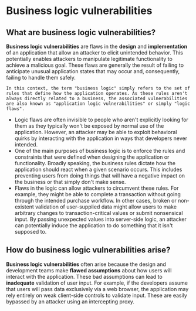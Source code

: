# Business logic vulnerabilities
## What are business logic vulnerabilities?
**Business logic vulnerabilities** are flaws in the **design** and **implementation** of an application that allow an attacker to elicit unintended behavior. This potentially enables attackers to manipulate legitimate functionality to achieve a malicious goal. These flaws are generally the result of failing to anticipate unusual application states that may occur and, consequently, failing to handle them safely.
```
In this context, the term "business logic" simply refers to the set of rules that define how the application operates. As these rules aren't always directly related to a business, the associated vulnerabilities are also known as "application logic vulnerabilities" or simply "logic flaws".
```
 - Logic flaws are often invisible to people who aren't explicitly looking for them as they typically won't be exposed by normal use of the application. However, an attacker may be able to exploit behavioral quirks by interacting with the application in ways that developers never intended.
 - One of the main purposes of business logic is to enforce the rules and constraints that were defined when designing the application or functionality. Broadly speaking, the business rules dictate how the application should react when a given scenario occurs. This includes preventing users from doing things that will have a negative impact on the business or that simply don't make sense.
 - Flaws in the logic can allow attackers to circumvent these rules. For example, they might be able to complete a transaction without going through the intended purchase workflow. In other cases, broken or non-existent validation of user-supplied data might allow users to make arbitrary changes to transaction-critical values or submit nonsensical input. By passing unexpected values into server-side logic, an attacker can potentially induce the application to do something that it isn't supposed to.
## How do business logic vulnerabilities arise?
**Business logic vulnerabilities** often arise because the design and development teams make **flawed assumptions** about how users will interact with the application. These bad assumptions can lead to **inadequate** validation of user input. For example, if the developers assume that users will pass data exclusively via a web browser, the application may rely entirely on weak client-side controls to validate input. These are easily bypassed by an attacker using an intercepting proxy.

